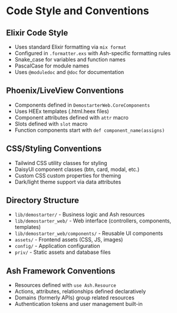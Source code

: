 # Code Style and Conventions

## Elixir Code Style
- Uses standard Elixir formatting via `mix format`
- Configured in `.formatter.exs` with Ash-specific formatting rules
- Snake_case for variables and function names
- PascalCase for module names
- Uses `@moduledoc` and `@doc` for documentation

## Phoenix/LiveView Conventions
- Components defined in `DemostarterWeb.CoreComponents`
- Uses HEEx templates (.html.heex files)
- Component attributes defined with `attr` macro
- Slots defined with `slot` macro
- Function components start with `def component_name(assigns)`

## CSS/Styling Conventions
- Tailwind CSS utility classes for styling
- DaisyUI component classes (btn, card, modal, etc.)
- Custom CSS custom properties for theming
- Dark/light theme support via data attributes

## Directory Structure
- `lib/demostarter/` - Business logic and Ash resources
- `lib/demostarter_web/` - Web interface (controllers, components, templates)
- `lib/demostarter_web/components/` - Reusable UI components
- `assets/` - Frontend assets (CSS, JS, images)
- `config/` - Application configuration
- `priv/` - Static assets and database files

## Ash Framework Conventions
- Resources defined with `use Ash.Resource`
- Actions, attributes, relationships defined declaratively
- Domains (formerly APIs) group related resources
- Authentication tokens and user management built-in